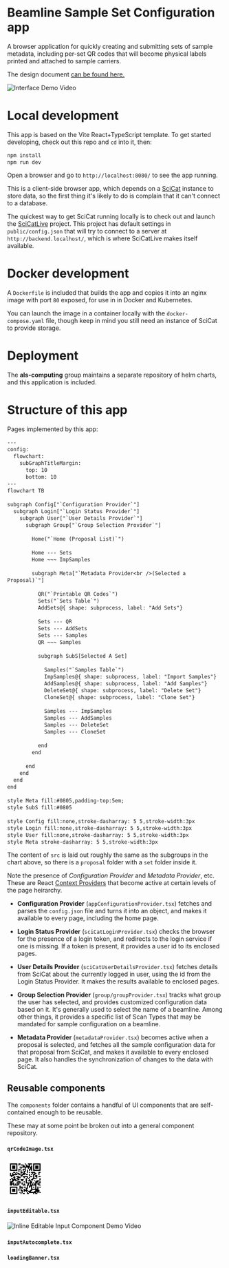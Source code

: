 # Beamline Sample Set Configuration app

A browser application for quickly creating and submitting sets of sample metadata, including per-set QR codes that will become physical labels printed and attached to sample carriers.

The design document <a href="https://github.com/als-computing/software_requirements/blob/main/docs/sample_metadata_input_app/index.md">can be found here.</a>

![Interface Demo Video](https://github.com/user-attachments/assets/4e5b5b65-0226-46c3-a1e7-af781cbadd49)

# Local development

This app is based on the Vite React+TypeScript template.  To get started developing, check out this repo and `cd` into it, then:

```
npm install
npm run dev
```
Open a browser and go to `http://localhost:8080/` to see the app running.

This is a client-side browser app, which depends on a <a href="https://github.com/SciCatProject">SciCat</a> instance to store data, so the first thing it's likely to do is complain that it can't connect to a database.

The quickest way to get SciCat running locally is to check out and launch the <a href="https://github.com/SciCatProject/scicatlive">SciCatLive</a> project.  This project has default settings in `public/config.json` that will try to connect to a server at `http://backend.localhost/`, which is where SciCatLive makes itself available.

# Docker development

A `Dockerfile` is included that builds the app and copies it into an nginx image with port `80` exposed, for use in in Docker and Kubernetes.

You can launch the image in a container locally with the `docker-compose.yaml` file, though keep in mind you still need an instance of SciCat to provide storage.

# Deployment

The **als-computing** group maintains a separate repository of helm charts, and this application is included.

# Structure of this app

Pages implemented by this app:

```mermaid
---
config:
  flowchart:
    subGraphTitleMargin:
      top: 10
      bottom: 10
---
flowchart TB

subgraph Config["`Configuration Provider`"]
  subgraph Login["`Login Status Provider`"]
    subgraph User["`User Details Provider`"]
      subgraph Group["`Group Selection Provider`"]

        Home("`Home (Proposal List)`")

        Home --- Sets
        Home ~~~ ImpSamples

        subgraph Meta["`Metadata Provider<br />(Selected a Proposal)`"]

          QR("`Printable QR Codes`")
          Sets("`Sets Table`")
          AddSets@{ shape: subprocess, label: "Add Sets"}

          Sets --- QR
          Sets --- AddSets
          Sets --- Samples
          QR ~~~ Samples

          subgraph SubS[Selected A Set]

            Samples("`Samples Table`")
            ImpSamples@{ shape: subprocess, label: "Import Samples"}
            AddSamples@{ shape: subprocess, label: "Add Samples"}
            DeleteSet@{ shape: subprocess, label: "Delete Set"}
            CloneSet@{ shape: subprocess, label: "Clone Set"}

            Samples --- ImpSamples
            Samples --- AddSamples
            Samples --- DeleteSet
            Samples --- CloneSet

          end
        end

      end
    end
  end
end

style Meta fill:#0805,padding-top:5em;
style SubS fill:#0805

style Config fill:none,stroke-dasharray: 5 5,stroke-width:3px
style Login fill:none,stroke-dasharray: 5 5,stroke-width:3px
style User fill:none,stroke-dasharray: 5 5,stroke-width:3px
style Meta stroke-dasharray: 5 5,stroke-width:3px

```

The content of `src` is laid out roughly the same as the subgroups in the chart above, so there is a `proposal` folder with a `set` folder inside it.

Note the presence of *Configuration Provider* and *Metadata Provider*, etc.  These are React <a href="https://react.dev/learn/passing-data-deeply-with-context">Context Providers</a> that become active at certain levels of the page heirarchy.

* **Configuration Provider** (`appConfigurationProvider.tsx`) fetches and parses the `config.json` file and turns it into an object, and makes it available to every page, including the home page.

* **Login Status Provider** (`sciCatLoginProvider.tsx`) checks the browser for the presence of a login token, and redirects to the login service if one is missing.  If a token is present, it provides a user id to its enclosed pages.

* **User Details Provider** (`sciCatUserDetailsProvider.tsx`) fetches details from SciCat about the currently logged in user, using the id from the Login Status Provider. It makes the results available to enclosed pages.

* **Group Selection Provider** (`group/groupProvider.tsx`) tracks what group the user has selected, and provides customized configuration data based on it.  It's generally used to select the name of a beamline.  Among other things, it provides a specific list of Scan Types that may be mandated for sample configuration on a beamline.

* **Metadata Provider** (`metadataProvider.tsx`) becomes active when a proposal is selected, and fetches all the sample configuration data for that proposal from SciCat, and makes it available to every enclosed page. It also handles the synchronization of changes to the data with SciCat.

## Reusable components

The `components` folder contains a handful of UI components that are self-contained enough to be reusable.

These may at some point be broken out into a general component repository.


#### `qrCodeImage.tsx`

<img src="docs/qr_code_example.png" />

#### `inputEditable.tsx`

![Inline Editable Input Component Demo Video](https://github.com/user-attachments/assets/78befb1a-0ff6-4274-bfba-87c8fc383408)

#### `inputAutocomplete.tsx`


#### `loadingBanner.tsx`


